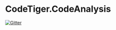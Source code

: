 # CodeTiger.CodeAnalysis

[![Gitter](https://badges.gitter.im/csdahlberg/CodeTiger.CodeAnalysis.svg)](https://gitter.im/csdahlberg/CodeTiger.CodeAnalysis?utm_source=badge&utm_medium=badge&utm_campaign=pr-badge&utm_content=badge)